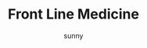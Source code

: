 ---
media: "images/rounds/round_4_2/front_line_medicine.png"
media_type: image
title: Front Line Medicine
author: [sunny]
desc: A barrel of styptic power is position in a choke point in anticipation of the assault.
---